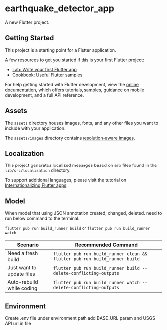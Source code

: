 # earthquake_detector_app

A new Flutter project.

## Getting Started

This project is a starting point for a Flutter application.

A few resources to get you started if this is your first Flutter project:

- [Lab: Write your first Flutter app](https://docs.flutter.dev/get-started/codelab)
- [Cookbook: Useful Flutter samples](https://docs.flutter.dev/cookbook)

For help getting started with Flutter development, view the
[online documentation](https://docs.flutter.dev/), which offers tutorials,
samples, guidance on mobile development, and a full API reference.

## Assets

The `assets` directory houses images, fonts, and any other files you want to
include with your application.

The `assets/images` directory contains [resolution-aware
images](https://flutter.dev/to/resolution-aware-images).


## Localization

This project generates localized messages based on arb files found in
the `lib/src/localization` directory.

To support additional languages, please visit the tutorial on
[Internationalizing Flutter apps](https://flutter.dev/to/internationalization).


## Model 

When model that using JSON annotation created, changed, deleted. 
need to run below command to the terminal.

`flutter pub run build_runner build`
or
`flutter pub run build_runner watch`

| Scenario | Recommended Command |
|----------|----------------------|
| Need a fresh build | `flutter pub run build_runner clean && flutter pub run build_runner build` |
| Just want to update files | `flutter pub run build_runner build --delete-conflicting-outputs` |
| Auto-rebuild while coding | `flutter pub run build_runner watch --delete-conflicting-outputs` |

## Environment

Create .env file under environment path add BASE_URL param and USGS API url in file